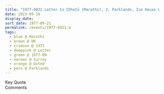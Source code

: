 ```yaml
---
title: "1977-0921 Letter to Chhoṭū (Marathi), 2, Parklands, Ice House Wood, Hurst Green, Oxted, Surrey, UK (other year 1978)"
date: 2023-09-10
display_date: 
sort_date: 1977-09-21
permalink: /events/1977-0921-a
tags:
  - blue @ Marathi
  - brown @ UK
  - crimson @ 1977
  - deeppink @ Letter
  - green @ 1977-09
  - maroon @ Surrey
  - orange @ Oxted
  - peru @ Parklands
---
```


<wave-list>
  <list-title color="green" width="75">Key Quote</list-title>
  <list-item color="BlanchedAlmond"  width="200"></list-item>
  <list-item color="Lavender"></list-item>
  <list-item color="BlanchedAlmond"></list-item>
</wave-list>

<br>

<wave-list>
  <list-title color="green" width="75">Comments</list-title>
  <list-item color="BlanchedAlmond"  width="200"></list-item>
  <list-item color="Lavender"></list-item>
  <list-item color="BlanchedAlmond"></list-item>
</wave-list>